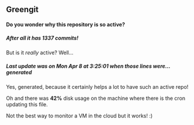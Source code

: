 ## Greengit

#### Do you wonder why this repository is so active?

##### After all it has 1337 commits!

But is it *really* active? Well...

##### Last update was on Mon Apr 8 at 3:25:01 when those lines were... generated

Yes, generated, because it certainly helps a lot to have such an active repo!

Oh and there was **42%** disk usage on the machine
where there is the cron updating this file.

Not the best way to monitor a VM in the cloud but it works! :)
